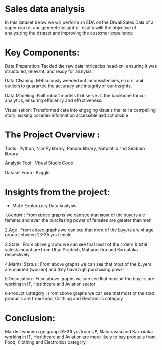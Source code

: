 # Sales data analysis
In this dataset below we will perform an EDA on the Diwali Sales Data of a super market and generete insightful results with the objective of analysizing the dataset and improving the customer experience

<h1>Key Components:</h1>

Data Preparation: Tackled the raw data intricacies head-on, ensuring it was structured, relevant, and ready for analysis.

Data Cleaning: Meticulously weeded out inconsistencies, errors, and outliers to guarantee the accuracy and integrity of our insights.

Data Modeling: Built robust models that serve as the backbone for our analytics, ensuring efficiency and effectiveness.

Visualization: Transformed data into engaging visuals that tell a compelling story, making complex information accessible and actionable

<h1>The Project Overview :</h1>

Tools : Python, NumPy library, Pandas library, Matplotlib and Seaborn library

Analytic Tool : Visual Studio Code

Dataset From : Kaggle

<h1>Insights from the project: </h1>

* Make Exploratory Data Analysis

1.Gender : From above graphs we can see that most of the buyers are females and even the purchasing power of females are greater than men

2.Age : From above graphs we can see that most of the buyers are of age group between 26-35 yrs female

3.State : From above graphs we can see that most of the orders & total sales/amount are from Uttar Pradesh, Maharashtra and Karnataka respectively

4.Marital Status : From above graphs we can see that most of the buyers are married (women) and they have high purchasing power

5.Occupation : From above graphs we can see that most of the buyers are working in IT, Healthcare and Aviation sector

6.Product Category : From above graphs we can see that most of the sold products are from Food, Clothing and Electronics category

<h1>Conclusion:</h1>

Married women age group 26-35 yrs from UP, Maharastra and Karnataka working in IT, Healthcare and Aviation are more likely to buy products from Food, Clothing and Electronics category

